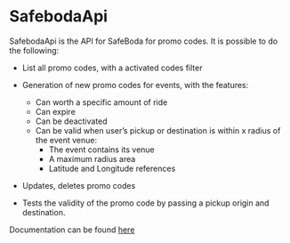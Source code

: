 # SafebodaApi

SafebodaApi is the API for SafeBoda for promo codes. It is possible to do the following:

* List all promo codes, with a activated codes filter

* Generation of new promo codes for events, with the features:
  * Can worth a specific amount of ride
  * Can expire
  * Can be deactivated
  * Can be valid when user’s pickup or destination is within x radius of the event venue:
    * The event contains its venue
    * A maximum radius area
    * Latitude and Longitude references

* Updates, deletes promo codes

* Tests the validity of the promo code by passing a pickup origin and destination. 

Documentation can be found [here](https://safebodaapi.docs.apiary.io)